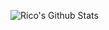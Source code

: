 ![Rico's Github Stats](https://github-readme-stats.vercel.app/api?username=bekirglr&bg_color=30,c9a848,b3a289&title_color=000000&text_color=fff&show_icons=true&icon_color=000000)




